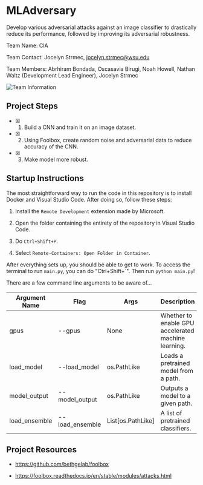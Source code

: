 # MLAdversary

Develop various adversarial attacks against an image classifier to drastically reduce its performance, followed by improving its adversarial robustness. 

Team Name: CIA

Team Contact: Jocelyn Strmec, jocelyn.strmec@wsu.edu

Team Members: Abrhiram Bondada, Oscasavia Birugi, Noah Howell, Nathan Waltz (Development Lead Engineer), Jocelyn Strmec

![Team Information](https://user-images.githubusercontent.com/70173190/187054591-56b43cfc-ee6c-44de-922b-3a6eadb9b1ab.png)

## Project Steps

- [X] 1. Build a CNN and train it on an image dataset.

- [X] 2. Using Foolbox, create random noise and adversarial data to reduce accuracy of the CNN.

- [X] 3. Make model more robust.

## Startup Instructions


The most straightforward way to run the code in this repository is to install Docker and Visual Studio Code. After doing so, follow these steps:

1. Install the `Remote Development` extension made by Microsoft.

1. Open the folder containing the entirety of the repository in Visual Studio Code. 

1. Do `Ctrl+Shift+P`.

1. Select `Remote-Containers: Open Folder in Container`. 

After everything sets up, you should be able to get to work. To access the terminal to run `main.py`, you can do "Ctrl+Shift+\`". Then run `python main.py`!

There are a few command line arguments to be aware of...

| Argument Name  | Flag             | Args              | Description                                         |
| -------------- | ---------------- | ----------------- | --------------------------------------------------- |
| gpus           | --gpus           | None              | Whether to enable GPU accelerated machine learning. |
| load_model     | --load_model     | os.PathLike       | Loads a pretrained model from a path.               |
| model_output   | --model_output   | os.PathLike       | Outputs a model to a given path.                    |
| load_ensemble  | --load_ensemble  | List[os.PathLike] | A list of pretrained classifiers.                   |


## Project Resources

- https://github.com/bethgelab/foolbox

- https://foolbox.readthedocs.io/en/stable/modules/attacks.html 
